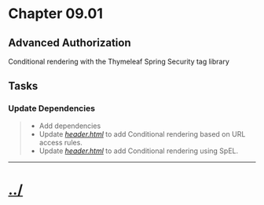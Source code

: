# Chapter 09.01
## Advanced Authorization

Conditional rendering with the Thymeleaf Spring Security tag library

## Tasks

### Update Dependencies
> * Add dependencies
> * Update *[header.html](./src/main/resources/templates/fragments/header.html)* to add Conditional rendering based on URL access rules.
> * Update *[header.html](./src/main/resources/templates/fragments/header.html)* to add Conditional rendering using SpEL.



---

# [../](../)
